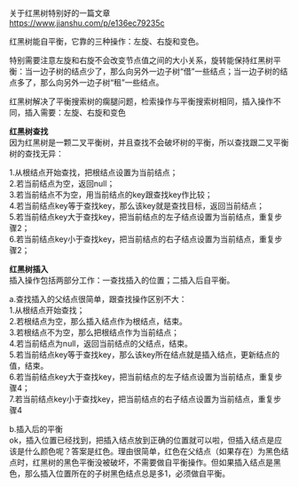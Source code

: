 关于红黑树特别好的一篇文章  
https://www.jianshu.com/p/e136ec79235c  

红黑树能自平衡，它靠的三种操作：左旋、右旋和变色。  

特别需要注意左旋和右旋不会改变节点值之间的大小关系，旋转能保持红黑树平衡：当一边子树的结点少了，那么向另外一边子树“借”一些结点；当一边子树的结点多了，那么向另外一边子树“租”一些结点。  

红黑树解决了平衡搜索树的瘸腿问题，检索操作与平衡搜索树相同，插入操作不同，插入需要：左旋、右旋和变色  

**红黑树查找**  
因为红黑树是一颗二叉平衡树，并且查找不会破坏树的平衡，所以查找跟二叉平衡树的查找无异：  

1.从根结点开始查找，把根结点设置为当前结点；  
2.若当前结点为空，返回null；  
3.若当前结点不为空，用当前结点的key跟查找key作比较；  
4.若当前结点key等于查找key，那么该key就是查找目标，返回当前结点；  
5.若当前结点key大于查找key，把当前结点的左子结点设置为当前结点，重复步骤2；  
6.若当前结点key小于查找key，把当前结点的右子结点设置为当前结点，重复步骤2；  

**红黑树插入**  
插入操作包括两部分工作：一查找插入的位置；二插入后自平衡。  

a.查找插入的父结点很简单，跟查找操作区别不大：  
1.从根结点开始查找；  
2.若根结点为空，那么插入结点作为根结点，结束。  
3.若根结点不为空，那么把根结点作为当前结点；  
4.若当前结点为null，返回当前结点的父结点，结束。  
5.若当前结点key等于查找key，那么该key所在结点就是插入结点，更新结点的值，结束。  
6.若当前结点key大于查找key，把当前结点的左子结点设置为当前结点，重复步骤4；  
7.若当前结点key小于查找key，把当前结点的右子结点设置为当前结点，重复步骤4  

b.插入后的平衡  
ok，插入位置已经找到，把插入结点放到正确的位置就可以啦，但插入结点是应该是什么颜色呢？答案是红色。理由很简单，红色在父结点（如果存在）为黑色结点时，红黑树的黑色平衡没被破坏，不需要做自平衡操作。但如果插入结点是黑色，那么插入位置所在的子树黑色结点总是多1，必须做自平衡。
